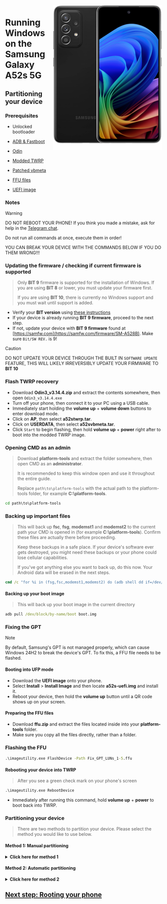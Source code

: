 <img align="right" src="https://github.com/n00b69/woa-a52s/blob/main/a52s.png" width="350" alt="Windows 11 running on a52sxq">

# Running Windows on the Samsung Galaxy A52s 5G

## Partitioning your device

### Prerequisites
- Unlocked bootloader

- [ADB & Fastboot](https://developer.android.com/studio/releases/platform-tools)
  
- [Odin](https://github.com/n00b69/woa-a52s/releases/download/Files/Odin3_v3.14.4.zip)
  
- [Modded TWRP](https://github.com/n00b69/woa-a52s/releases/download/Files/a52stwrp.tar)

- [Patched vbmeta](https://github.com/n00b69/woa-a52s/releases/download/Files/a52svbmeta.tar)

- [FFU files](https://github.com/n00b69/woa-a52s/releases/download/Files/ffu.zip)

- [UEFI image](https://github.com/n00b69/woa-a52s/releases/tag/UEFI)

### Notes
> [!WARNING]  
> 
> DO NOT REBOOT YOUR PHONE! If you think you made a mistake, ask for help in the [Telegram chat](https://t.me/a52sxq_uefi).
> 
> Do not run all commands at once, execute them in order!
>
> YOU CAN BREAK YOUR DEVICE WITH THE COMMANDS BELOW IF YOU DO THEM WRONG!!!

### Updating the firmware / checking if current firmware is supported
> Only **BIT 9** firmware is supported for the installation of Windows. If you are using **BIT 8** or lower, you must update your firmware first.
>
> If you are using **BIT 10**, there is currently no Windows support and you must wait until support is added.

- Verify your **BIT version** using [these instructions](materials.md#check-bootloader-version)
- If your device is already running **BIT 9 firmware**, proceed to the next step.
- If not, update your device with **BIT 9 firmware** found at [https://samfw.com](https://samfw.com/firmware/SM-A528B). Make sure `Bit/SW REV.` is 9!

> [!Caution]
> DO NOT UPDATE YOUR DEVICE THROUGH THE BUILT IN `SOFTWARE UPDATE` FEATURE, THIS WILL LIKELY IRREVERSIBLY UPDATE YOUR FIRMWARE TO **BIT 10**

### Flash TWRP recovery
- Download **Odin3_v3.14.4.zip** and extract the contents somewhere, then open `Odin3_v3.14.4.exe`
- Turn off your phone, then connect it to your PC using a USB cable.
- Immediately start holding the **volume up** + **volume down** buttons to enter download mode.
- Click on **AP**, then select **a52stwrp.tar**.
- Click on **USERDATA**, then select **a52svbmeta.tar**.
- Click `Start` to begin flashing, then hold **volume up** + **power** right after to boot into the modded TWRP image.

### Opening CMD as an admin
> Download **platform-tools** and extract the folder somewhere, then open CMD as an **administrator**.
>
> It is recommended to keep this window open and use it throughout the entire guide.
> 
> Replace `path\to\platform-tools` with the actual path to the platform-tools folder, for example **C:\platform-tools**.
```cmd
cd path\to\platform-tools
```

### Backing up important files
> This will back up **fsc**, **fsg**, **modemst1** and **modemst2** to the current path your CMD is opened in (for example **C:\platform-tools**). Confirm these files are actually there before proceeding.
> 
> Keep these backups in a safe place. If your device's software ever gets destroyed, you might need these backups or your phone could lose cellular capabilities.
>
> If you've got anything else you want to back up, do this now. Your Android data will be erased in the next steps.
```cmd
cmd /c "for %i in (fsg,fsc,modemst1,modemst2) do (adb shell dd if=/dev/block/by-name/%i of=/tmp/%i.bin & adb pull /tmp/%i.bin)"
```

#### Backing up your boot image
> This will back up your boot image in the current directory
```cmd
adb pull /dev/block/by-name/boot boot.img
```

### Fixing the GPT
> [!Note]
> By default, Samsung's GPT is not managed properly, which can cause Windows 24H2 to break the device's GPT. To fix this, a FFU file needs to be flashed.

#### Booting into UFP mode
- Download the **UEFI image** onto your phone.
- Select **Install** > **Install Image** and then locate **a52s-uefi.img** and install it.
- Reboot your device, then hold the **volume up** button until a QR code shows up on your screen.

#### Preparing the FFU files
- Download **ffu.zip** and extract the files located inside into your **platform-tools** folder.
- Make sure you copy all the files directly, rather than a folder.

### Flashing the FFU
```cmd
.\imageutility.exe FlashDevice -Path Fix_GPT_LUNs_1-5.ffu
```

#### Rebooting your device into TWRP
> After you see a green check mark on your phone's screen
```cmd
.\imageutility.exe RebootDevice
```
- Immediately after running this command, hold **volume up** + **power** to boot back into TWRP.

### Partitioning your device
> There are two methods to partition your device. Please select the method you would like to use below. 

#### Method 1: Manual partitioning 

<details>
  <summary><strong>Click here for method 1</strong></summary> 

#### Unmount data
```cmd
adb shell umount /dev/block/by-name/userdata
```

#### Preparing for partitioning
```cmd
adb shell parted /dev/block/sda
```

#### Printing the current partition table
> Parted will print the list of partitions, userdata should be the last partition in the list.
```cmd
print
```

#### Removing userdata
> Replace **$** with the number of the **userdata** partition, which should be **34**
```cmd
rm $
```

#### Recreating userdata
> Replace **13.2GB** with the former start value of **userdata** which we just deleted
>
> Replace **90GB** with the end value you want **userdata** to have. In this example Android will have 90GB-13.2GB=**76.8GB** of usable storage
```cmd
mkpart userdata ext4 13.2GB 90GB
```

#### Creating ESP partition
> Replace **90GB** with the end value of **userdata**
>
> Replace **90.3GB** with the value you used before, adding **0.3GB** to it
```cmd
mkpart esp fat32 90GB 90.3GB
```

#### Creating Windows partition
> Replace **90.3GB** with the end value of **esp**
```cmd
mkpart win ntfs 90.3GB -0MB
```

#### Making ESP bootable
> Use `print` to see all partitions. Replace "$" with your ESP partition number, which should be **35**
```cmd
set $ esp on
```

#### Exit parted
```cmd
quit
```

### Formatting Windows and ESP partitions
```cmd
adb shell mkfs.ntfs -f /dev/block/sda36 -L WINA52S
``` 

```cmd
adb shell mkfs.fat -F32 -s1 /dev/block/sda35 -n ESPA52S
```

### Formatting data
- Format all data in TWRP, or Android will not boot.
- ( Go to Wipe > Format data > type yes )

#### Check if Android still starts
- Just restart the phone, and see if Android still works

</details>

#### Method 2: Automatic partitioning 

<details>
  <summary><strong>Click here for method 2</strong></summary> 

### Run the partitioning script
> After running the script, enter the size (in GB) that you want Windows to be
>
> Do not write **GB**, just the number (for example **50**)
```cmd
adb shell partition
``` 

### Check if Android still starts
- Just restart the phone, and see if Android still works 

</details>

## [Next step: Rooting your phone](/guide/2-root.md)





















